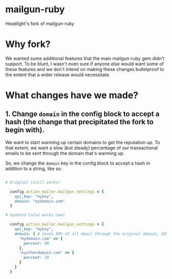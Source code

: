 # mailgun-ruby
Headlight's fork of mailgun-ruby

# Why fork?

We wanted some additional features that the main mailgun-ruby gem didn't support. To be blunt, I wasn't even sure if anyone
else would want some of these features and we don't intend on making these changes bulletproof to the extent that a wider
release would necessitate.

# What changes have we made?

## 1. Change `domain` in the config block to accept a hash (the change that precipitated the fork to begin with).

We want to start warming up certain domains to get the reputation up. To that extent, we want a slow (but steady) percentage
of our transactional emails to be sent through the domain that's warming up.

So, we change the `domain` key in the config block to accept a hash in addition to a string, like so:

```ruby

# Original (still works)

  config.action_mailer.mailgun_settings = {
    api_key: "mykey",
    domain: "mydomain.com"
  }

# Updated (also works now)

  config.action_mailer.mailgun_settings = { 
    api_key: "mykey",
    domain: { # Sends 90% of all email through the original domain, 10% through the new domain
      "mydomain.com" => {
        percent: 90
      },
      "myotherdomain.com" => {
        percent: 10
      }
    }
  }

```
